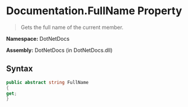 # Documentation.FullName Property
> Gets the full name of the current member.

**Namespace:** DotNetDocs

**Assembly:** DotNetDocs (in DotNetDocs.dll)
## Syntax
```csharp
public abstract string FullName
{
get;
}
```

